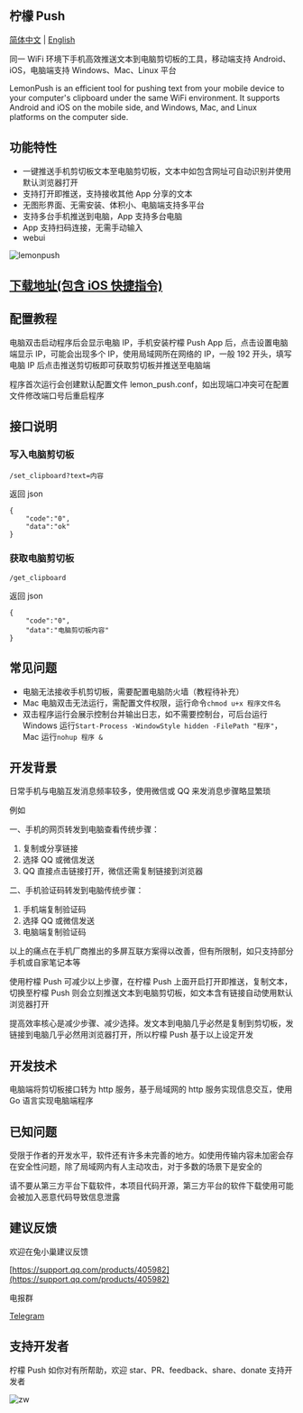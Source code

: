 ## 柠檬 Push

[简体中文](readme.md) | [English](readme-en.md)

同一 WiFi 环境下手机高效推送文本到电脑剪切板的工具，移动端支持 Android、iOS，电脑端支持 Windows、Mac、Linux 平台

LemonPush is an efficient tool for pushing text from your mobile device to your computer's clipboard under the same WiFi environment. It supports Android and iOS on the mobile side, and Windows, Mac, and Linux platforms on the computer side.

## 功能特性

-   一键推送手机剪切板文本至电脑剪切板，文本中如包含网址可自动识别并使用默认浏览器打开
-   支持打开即推送，支持接收其他 App 分享的文本
-   无图形界面、无需安装、体积小、电脑端支持多平台
-   支持多台手机推送到电脑，App 支持多台电脑
-   App 支持扫码连接，无需手动输入
-   webui

![lemonpush](https://sibtools.app/lemon_push/img/lemonpush.jpg)

## [下载地址(包含 iOS 快捷指令)](https://sibtools.app/lemon_push/docs/download)

## 配置教程

电脑双击启动程序后会显示电脑 IP，手机安装柠檬 Push App 后，点击设置电脑端显示 IP，可能会出现多个 IP，使用局域网所在网络的 IP，一般 192 开头，填写电脑 IP 后点击推送剪切板即可获取剪切板并推送至电脑端

程序首次运行会创建默认配置文件 lemon_push.conf，如出现端口冲突可在配置文件修改端口号后重启程序

## 接口说明

### 写入电脑剪切板

`/set_clipboard?text=内容`

返回 json

```
{
    "code":"0",
    "data":"ok"
}
```

### 获取电脑剪切板

`/get_clipboard`

返回 json

```
{
    "code":"0",
    "data":"电脑剪切板内容"
}
```

## 常见问题

-   电脑无法接收手机剪切板，需要配置电脑防火墙（教程待补充）
-   Mac 电脑双击无法运行，需配置文件权限，运行命令`chmod u+x 程序文件名`
-   双击程序运行会展示控制台并输出日志，如不需要控制台，可后台运行
    Windows 运行`Start-Process -WindowStyle hidden -FilePath "程序"`，Mac 运行`nohup 程序 &`

## 开发背景

日常手机与电脑互发消息频率较多，使用微信或 QQ 来发消息步骤略显繁琐

例如

一、手机的网页转发到电脑查看传统步骤：

1. 复制或分享链接
2. 选择 QQ 或微信发送
3. QQ 直接点击链接打开，微信还需复制链接到浏览器

二、手机验证码转发到电脑传统步骤：

1. 手机端复制验证码
2. 选择 QQ 或微信发送
3. 电脑端复制验证码

以上的痛点在手机厂商推出的多屏互联方案得以改善，但有所限制，如只支持部分手机或自家笔记本等

使用柠檬 Push 可减少以上步骤，在柠檬 Push 上面开启打开即推送，复制文本，切换至柠檬 Push 则会立刻推送文本到电脑剪切板，如文本含有链接自动使用默认浏览器打开

提高效率核心是减少步骤、减少选择。发文本到电脑几乎必然是复制到剪切板，发链接到电脑几乎必然用浏览器打开，所以柠檬 Push 基于以上设定开发

## 开发技术

电脑端将剪切板接口转为 http 服务，基于局域网的 http 服务实现信息交互，使用 Go 语言实现电脑端程序

## 已知问题

受限于作者的开发水平，软件还有许多未完善的地方。如使用传输内容未加密会存在安全性问题，除了局域网内有人主动攻击，对于多数的场景下是安全的

请不要从第三方平台下载软件，本项目代码开源，第三方平台的软件下载使用可能会被加入恶意代码导致信息泄露

## 建议反馈

欢迎在兔小巢建议反馈

[https://support.qq.com/products/405982](https://support.qq.com/products/405982)

电报群

[Telegram](https://t.me/+ZVIwHSBOg1o5NzFl)

## 支持开发者

柠檬 Push 如你对有所帮助，欢迎 star、PR、feedback、share、donate 支持开发者

![zw](https://raw.githubusercontent.com/ishare20/lemonPush/master/docs/static/img/zw.jpg)
